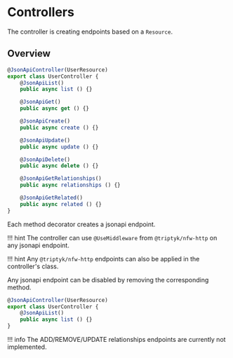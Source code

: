 # Controllers

The controller is creating endpoints based on a `Resource`.

## Overview 

```ts
@JsonApiController(UserResource)
export class UserController {
    @JsonApiList()
    public async list () {}

    @JsonApiGet()
    public async get () {}

    @JsonApiCreate()
    public async create () {}

    @JsonApiUpdate()
    public async update () {}

    @JsonApiDelete()
    public async delete () {}

    @JsonApiGetRelationships()
    public async relationships () {}

    @JsonApiGetRelated()
    public async related () {}
}
```

Each method decorator creates a jsonapi endpoint.

!!! hint
    The controller can use `@UseMiddleware` from `@triptyk/nfw-http` on any jsonapi endpoint.

!!! hint
    Any `@triptyk/nfw-http` endpoints can also be applied in the controller's class.

Any jsonapi endpoint can be disabled by removing the corresponding method.

```ts title="A list only controller"
@JsonApiController(UserResource)
export class UserController {
    @JsonApiList()
    public async list () {}
}
```

!!! info
    The ADD/REMOVE/UPDATE relationships endpoints are currently not implemented.

    